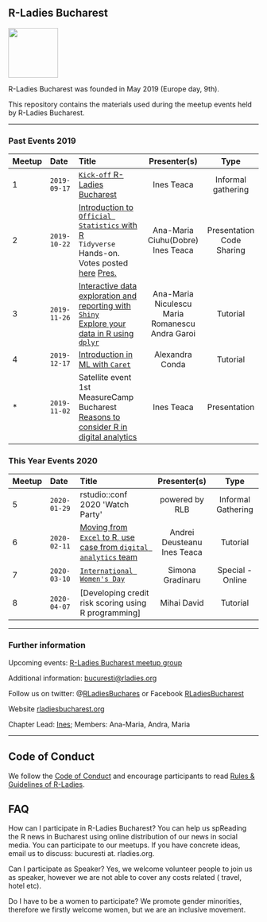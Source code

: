 ## R-Ladies Bucharest
<img src="https://github.com/rladies/starter-kit/blob/master/logo/R-LadiesGlobal_RBG_online_LogoWithText_Horizontal.png" data-canonical-src="https://github.com/rladies/starter-kit/blob/master/logo/R-LadiesGlobal_RBG_online_LogoWithText_Horizontal.png" height="100" />


R-Ladies Bucharest was founded in May 2019 (Europe day, 9th).

This repository contains the materials used during the meetup events held by R-Ladies Bucharest.


***


### Past Events 2019
|**Meetup**|**Date**| **Title** | **Presenter(s)** | **Type** |
| :- | :- | :--- | :---: | :---: |
| 1 | `2019-09-17` | [`Kick-off` R-Ladies Bucharest](./Meetup_01_2019-09-17/) | Ines Teaca | Informal gathering |
| 2 | `2019-10-22` | [Introduction to `Official Statistics` with R](./Meetup_02_2019-10-22)<br>`Tidyverse` Hands-on. Votes posted [here](https://forms.gle/KLNGP2g7FiWfdnp47) [Pres.](./Meetup_02_2019-10-22) | Ana-Maria Ciuhu(Dobre)<br>Ines Teaca | Presentation <br>Code Sharing |
| 3 | `2019-11-26` | [Interactive data exploration and reporting with `Shiny`](./Meetup_03_2019-11-26) <br>[Explore your data in R using `dplyr`](./Meetup_03_2019-11-26) | Ana-Maria Niculescu <br>Maria Romanescu <br>Andra Garoi | Tutorial |
| 4 | `2019-12-17` | [Introduction in ML with `Caret`](./Meetup_04_2019-12-17) | Alexandra Conda | Tutorial |
| * | `2019-11-02` | Satellite event 1st MeasureCamp Bucharest [Reasons to consider R in digital analytics](./MCB_2019-11-02) | Ines Teaca | Presentation |

### This Year Events 2020
|**Meetup**|**Date**| **Title** | **Presenter(s)** | **Type** |
| :- | :- | :--- | :---: | :---: |
| 5 | `2020-01-29` | rstudio::conf 2020 'Watch Party'  | powered by RLB | Informal Gathering |
| 6 | `2020-02-11` | [Moving from `Excel` to R, use case from `digital analytics` team](./Meetup_06_2020-02-11) | Andrei Deusteanu <br>Ines Teaca | Tutorial |
| 7 | `2020-03-10` | [`International Women's Day`](./Meetup_07_2020-03-10)| Simona Gradinaru | Special - Online |
| 8 | `2020-04-07` | [Developing credit risk scoring using R programming]| Mihai David | Tutorial |

***


### Further information
Upcoming events: [R-Ladies Bucharest meetup group](https://www.meetup.com/rladies-bucharest/)

Additional information: [bucuresti@rladies.org](mailto:bucuresti@rladies.org)

Follow us on twitter: @[RLadiesBuchares](https://twitter.com/RLadiesBuchares) or Facebook [RLadiesBucharest](https://www.facebook.com/RLadiesBucharest)

Website [rladiesbucharest.org](http://www.rladiesbucharest.org/)

Chapter Lead: [Ines](https://twitter.com/ineszz); Members: Ana-Maria, Andra, Maria

***

## Code of Conduct
We follow the [Code of Conduct](https://github.com/rladies/starter-kit/wiki/Code-of-Conduct) and encourage participants to read [Rules & Guidelines of R-Ladies](https://github.com/rladies/starter-kit/blob/master/R-Ladies_RulesGuidelines.pdf).

## FAQ

How can I participate in R-Ladies Bucharest?
You can help us spReading the R news in Bucharest using online distribution of our news in social media. 
You can participate to our meetups.
If you have concrete ideas, email us to discuss: bucuresti at. rladies.org.

Can I participate as Speaker?
Yes, we welcome volunteer people to join us as speaker, however we are not able to cover any costs related ( travel, hotel etc).

Do I have to be a women to participate?
We promote gender minorities, therefore we firstly welcome women, but we are an inclusive movement.




